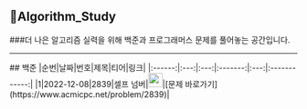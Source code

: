 <h2>📖Algorithm_Study</h2>
###더 나은 알고리즘 실력을 위해 백준과 프로그래머스 문제를 풀어놓는 공간입니다.
<hr>
## 백준
|순번|날짜|번호|제목|티어|링크|
|:------:|:---:|:---:|:-------:|:---:|:------------:|
|1|2022-12-08|2839|셀프 넘버|<img height="25px" width="25px"                            src="https://camo.githubusercontent.com/627abdadaa6151e4ef8e6ef62f47e735acfcd7c04d75fa1d771cf166a06a7f42/68747470733a2f2f7374617469632e736f6c7665642e61632f746965725f736d616c6c2f382e737667">|[문제 바로가기](https://www.acmicpc.net/problem/2839)|
